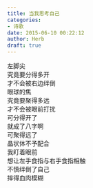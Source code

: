 ```yaml
---  
title: 当我思考自己  
categories:  
- 诗歌  
date: 2015-06-10 00:22:12  
author: Herb  
draft: true
---  
```

左脚尖  
究竟要分得多开  
才不会被右边绊倒  
眼球的焦  
究竟要聚得多远  
才不会被眼前打扰    
可分得开了  
就成了八字啊  
可聚得远了  
晶状体不予配合    
我盯着眼前  
想让左手食指与右手食指相触  
不慎绊倒了自己  
摔得血肉模糊